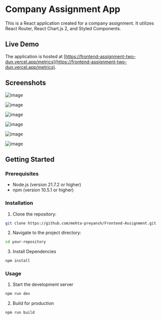 # Company Assignment App

This is a React application created for a company assignment. It utilizes React Router, React Chart.js 2, and Styled Components.

## Live Demo

The application is hosted at [https://frontend-assignment-two-dun.vercel.app/metrics](https://frontend-assignment-two-dun.vercel.app/metrics).

## Screenshots

![image](https://github.com/mehta-preyansh/Frontend-Assignment/assets/93971029/6df25eb0-a347-499b-9e3b-dbd03397e969)

![image](https://github.com/mehta-preyansh/Frontend-Assignment/assets/93971029/6699e766-1ed6-4dbe-aee3-dc895a48fd3c)

![image](https://github.com/mehta-preyansh/Frontend-Assignment/assets/93971029/20c7960c-3a19-49a6-b3b4-de78e4de0df6)

![image](https://github.com/mehta-preyansh/Frontend-Assignment/assets/93971029/06f4b70d-4f79-40b6-9329-bf696a14f46c)

![image](https://github.com/mehta-preyansh/Frontend-Assignment/assets/93971029/bf281f1c-8403-456d-ad9e-d809fa8d25f6)

![image](https://github.com/mehta-preyansh/Frontend-Assignment/assets/93971029/f294247f-f47d-40f9-b016-b4dabcf9d431)


## Getting Started

### Prerequisites

- Node.js (version 21.7.2 or higher)
- npm (version 10.5.1 or higher)

### Installation

1. Clone the repository:

  ```sh
  git clone https://github.com/mehta-preyansh/Frontend-Assignment.git
  ```
2. Navigate to the project directory:

  ```sh
  cd your-repository
  ```
3. Install Dependencies

  ```sh
  npm install
  ```
### Usage

1. Start the development server

  ```sh
  npm run dev
  ```
2. Build for production

  ```sh
  npm run build
  ```




